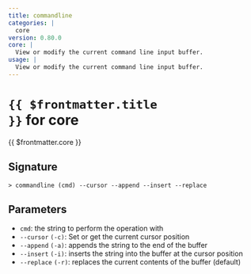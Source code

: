 ```yaml
---
title: commandline
categories: |
  core
version: 0.80.0
core: |
  View or modify the current command line input buffer.
usage: |
  View or modify the current command line input buffer.
---
```


# <code>{{ $frontmatter.title }}</code> for core

<div class='command-title'>{{ $frontmatter.core }}</div>

## Signature

```> commandline (cmd) --cursor --append --insert --replace```

## Parameters

 -  `cmd`: the string to perform the operation with
 -  `--cursor` `(-c)`: Set or get the current cursor position
 -  `--append` `(-a)`: appends the string to the end of the buffer
 -  `--insert` `(-i)`: inserts the string into the buffer at the cursor position
 -  `--replace` `(-r)`: replaces the current contents of the buffer (default)
